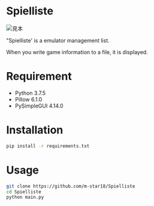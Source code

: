 # Spielliste

![見本](assets/spielliste.jpg)

"Spielliste' is a emulator management list.

When you write game information to a file, it is displayed.

# Requirement
 
* Python 3.7.5
* Pillow 6.1.0
* PySimpleGUI 4.14.0
 
# Installation
 
```bash
pip install -r requirements.txt
```
 
# Usage
 
```bash
git clone https://github.com/m-star18/Spielliste
cd Spielliste
python main.py
```

